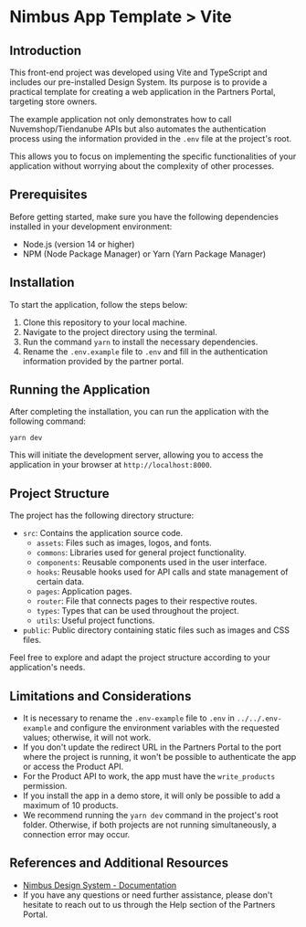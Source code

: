 # Nimbus App Template > Vite

## Introduction
This front-end project was developed using Vite and TypeScript and includes our pre-installed Design System. Its purpose is to provide a practical template for creating a web application in the Partners Portal, targeting store owners.

The example application not only demonstrates how to call Nuvemshop/Tiendanube APIs but also automates the authentication process using the information provided in the `.env` file at the project's root.

This allows you to focus on implementing the specific functionalities of your application without worrying about the complexity of other processes.

## Prerequisites

Before getting started, make sure you have the following dependencies installed in your development environment:
- Node.js (version 14 or higher)
- NPM (Node Package Manager) or Yarn (Yarn Package Manager)

## Installation

To start the application, follow the steps below:

1. Clone this repository to your local machine.
2. Navigate to the project directory using the terminal.
3. Run the command `yarn` to install the necessary dependencies.
4. Rename the `.env.example` file to `.env` and fill in the authentication information provided by the partner portal.

## Running the Application

After completing the installation, you can run the application with the following command:

```
yarn dev
```

This will initiate the development server, allowing you to access the application in your browser at `http://localhost:8000`.

## Project Structure

The project has the following directory structure:

- `src`: Contains the application source code.
  - `assets`: Files such as images, logos, and fonts.
  - `commons`: Libraries used for general project functionality.
  - `components`: Reusable components used in the user interface.
  - `hooks`: Reusable hooks used for API calls and state management of certain data.
  - `pages`: Application pages.
  - `router`: File that connects pages to their respective routes.
  - `types`: Types that can be used throughout the project.
  - `utils`: Useful project functions.
- `public`: Public directory containing static files such as images and CSS files.

Feel free to explore and adapt the project structure according to your application's needs.

## Limitations and Considerations

- It is necessary to rename the `.env-example` file to `.env` in `../../.env-example` and configure the environment variables with the requested values; otherwise, it will not work.
- If you don't update the redirect URL in the Partners Portal to the port where the project is running, it won't be possible to authenticate the app or access the Product API.
- For the Product API to work, the app must have the `write_products` permission.
- If you install the app in a demo store, it will only be possible to add a maximum of 10 products.
- We recommend running the `yarn dev` command in the project's root folder. Otherwise, if both projects are not running simultaneously, a connection error may occur.

## References and Additional Resources
- [Nimbus Design System - Documentation](https://nimbus.tiendanube.com/documentation/overview/getting-started)
- If you have any questions or need further assistance, please don't hesitate to reach out to us through the Help section of the Partners Portal.
